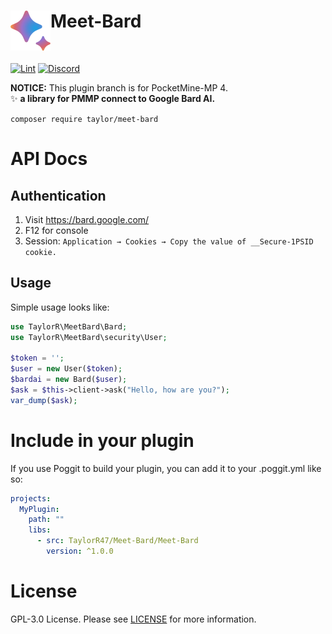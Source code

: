 <h1>Meet-Bard<img src="asset/img/logo.png" height="64" width="64" align="left"></img></h1><br/> 

[![Lint](https://poggit.pmmp.io/ci.shield/TaylorR47/Meet-Bard/Meet-Bard)](https://poggit.pmmp.io/ci/TaylorR47/Meet-Bard/Meet-Bard) 
[![Discord](https://img.shields.io/discord/1100650029573738508.svg?label=&logo=discord&logoColor=ffffff&color=7389D8&labelColor=6A7EC2)](https://discord.gg/yAhsgskaGy) 

**NOTICE:** This plugin branch is for PocketMine-MP 4. <br/> ✨ **a library for PMMP connect to Google Bard AI.** </div>

`composer require taylor/meet-bard`

# API Docs
## Authentication
1. Visit https://bard.google.com/
2. F12 for console
3. Session: `Application → Cookies → Copy the value of __Secure-1PSID cookie.`

## Usage
Simple usage looks like:
```php
use TaylorR\MeetBard\Bard;
use TaylorR\MeetBard\security\User;

$token = '';
$user = new User($token);
$bardai = new Bard($user);
$ask = $this->client->ask("Hello, how are you?");
var_dump($ask);
```

# Include in your plugin
If you use Poggit to build your plugin, you can add it to your .poggit.yml like so:
```yaml
projects:
  MyPlugin:
    path: ""
    libs:
      - src: TaylorR47/Meet-Bard/Meet-Bard
        version: ^1.0.0
```

# License
GPL-3.0 License. Please see [LICENSE](LICENSE) for more information.

